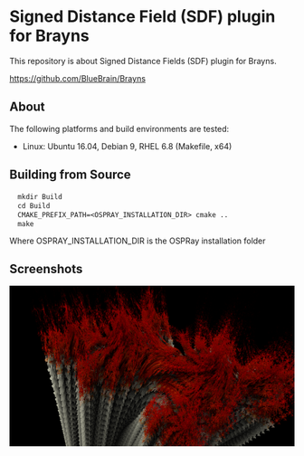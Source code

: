 # Signed Distance Field (SDF) plugin for Brayns

This repository is about Signed Distance Fields (SDF) plugin for Brayns.

https://github.com/BlueBrain/Brayns

## About

The following platforms and build environments are tested:

* Linux: Ubuntu 16.04, Debian 9, RHEL 6.8 (Makefile, x64)

## Building from Source

```
  mkdir Build
  cd Build
  CMAKE_PREFIX_PATH=<OSPRAY_INSTALLATION_DIR> cmake ..
  make
```

Where OSPRAY_INSTALLATION_DIR is the OSPRay installation folder

## Screenshots

![SDF](./doc/SDF.png)
